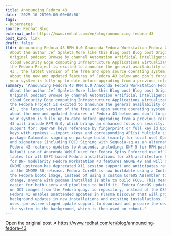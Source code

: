 ```yaml
---
title: Announcing Fedora 43
date: '2025-10-28T00:00:00+00:00'
tags:
- kubernetes
source: Redhat Blog
external_url: https://www.redhat.com/en/blog/announcing-fedora-43
post_kind: link
draft: false
tldr: Announcing Fedora 43 RPM 6.0 Anaconda Fedora Workstation Fedora CoreOS Kinoite
  About the author Jef Spaleta More like this Blog post Blog post Original podcast
  Original podcast Browse by channel Automation Artificial intelligence Open hybrid
  cloud Security Edge computing Infrastructure Applications Virtualization Share Today,
  the Fedora Project is excited to announce the general availability of Fedora Linux
  43 , the latest version of the free and open source operating system. Learn more
  about the new and updated features of Fedora 43 below and don’t forget to ensure
  your system is fully up-to-date before upgrading from a previous release.
summary: 'Announcing Fedora 43 RPM 6.0 Anaconda Fedora Workstation Fedora CoreOS Kinoite
  About the author Jef Spaleta More like this Blog post Blog post Original podcast
  Original podcast Browse by channel Automation Artificial intelligence Open hybrid
  cloud Security Edge computing Infrastructure Applications Virtualization Share Today,
  the Fedora Project is excited to announce the general availability of Fedora Linux
  43 , the latest version of the free and open source operating system. Learn more
  about the new and updated features of Fedora 43 below and don’t forget to ensure
  your system is fully up-to-date before upgrading from a previous release. Fedora
  43 will include RPM 6.0, which brings an enhanced focus on security. RPM 6.0 enables
  support for: OpenPGP keys reference by fingerprint or full key id Updated OpenPGP
  keys with rpmkeys --import <key> and corresponding API(s) Multiple signatures per
  package Automatic signing on package build (mainly for local use) OpenPGP v6 keys
  and signatures (including PQC) Signing with Sequoia-sq as an alternative to GnuPG
  Fedora 43 features updates to Anaconda, including: DNF 5 for RPM packaging installation
  Default use of Anaconda WebUI used for Fedora Spins Enforced use of GPT partition
  tables for all UEFI-based Fedora installations for x86 architecture Support removal
  for DNF modularity Fedora Workstation 43 features GNOME 49 and will be Wayland-only.
  GNOME upstream has deprecated X11 session support and anticipates removing X11 support
  in the GNOME 50 release. Fedora CoreOS is now buildable using a Containerfile from
  the Fedora bootc image, instead of using a custom CoreOS Assembler tool. With this
  change, anyone with podman installed is able to build FCOS. This means that it''s
  easier for both users and pipelines to build it. Fedora CoreOS updates now rely
  on OCI images from the Fedora quay. io repository, instead of the OStree repository.
  Fedora 43 enables unattended updates in Plasma Discover that will provide default
  background updates in new installations and existing installations. This process
  uses rpm-ostree staged update support to download and prepare the new version of
  the system in the background, which is then used on reboot.'
---
```

Open the original post ↗ https://www.redhat.com/en/blog/announcing-fedora-43
